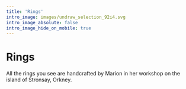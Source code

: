 ```yaml
---
title: 'Rings'
intro_image: images/undraw_selection_92i4.svg
intro_image_absolute: false
intro_image_hide_on_mobile: true
---
```


# Rings

All the rings you see are handcrafted by Marion in her workshop on the island of Stronsay, Orkney.
